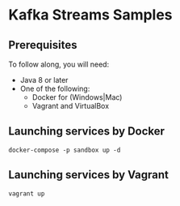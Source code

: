 # Kafka Streams Samples

## Prerequisites

To follow along, you will need:

* Java 8 or later
* One of the following:
    - Docker for (Windows|Mac)
    - Vagrant and VirtualBox

## Launching services by Docker

```
docker-compose -p sandbox up -d
```

## Launching services by Vagrant

```
vagrant up
```
